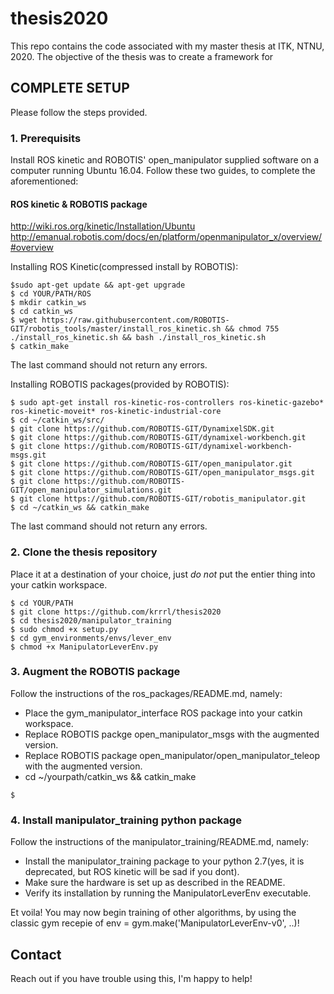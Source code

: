 # thesis2020
This repo contains the code associated with my master thesis at ITK, NTNU, 2020.
The objective of the thesis was to create a framework for 


## COMPLETE SETUP
Please follow the steps provided.

### 1. Prerequisits
Install ROS kinetic and ROBOTIS' open_manipulator supplied software on a computer running Ubuntu 16.04.
Follow these two guides, to complete the aforementioned:

#### ROS kinetic & ROBOTIS package
http://wiki.ros.org/kinetic/Installation/Ubuntu
http://emanual.robotis.com/docs/en/platform/openmanipulator_x/overview/#overview

Installing ROS Kinetic(compressed install by ROBOTIS):
```shell
$sudo apt-get update && apt-get upgrade
$ cd YOUR/PATH/ROS
$ mkdir catkin_ws
$ cd catkin_ws
$ wget https://raw.githubusercontent.com/ROBOTIS-GIT/robotis_tools/master/install_ros_kinetic.sh && chmod 755 ./install_ros_kinetic.sh && bash ./install_ros_kinetic.sh
$ catkin_make
```
The last command should not return any errors.

Installing ROBOTIS packages(provided by ROBOTIS):
```shell
$ sudo apt-get install ros-kinetic-ros-controllers ros-kinetic-gazebo* ros-kinetic-moveit* ros-kinetic-industrial-core
$ cd ~/catkin_ws/src/
$ git clone https://github.com/ROBOTIS-GIT/DynamixelSDK.git
$ git clone https://github.com/ROBOTIS-GIT/dynamixel-workbench.git
$ git clone https://github.com/ROBOTIS-GIT/dynamixel-workbench-msgs.git
$ git clone https://github.com/ROBOTIS-GIT/open_manipulator.git
$ git clone https://github.com/ROBOTIS-GIT/open_manipulator_msgs.git
$ git clone https://github.com/ROBOTIS-GIT/open_manipulator_simulations.git
$ git clone https://github.com/ROBOTIS-GIT/robotis_manipulator.git
$ cd ~/catkin_ws && catkin_make
```
The last command should not return any errors.

### 2. Clone the thesis repository
Place it at a destination of your choice, just _do not_ put the entier thing into your catkin workspace.
```shell
$ cd YOUR/PATH
$ git clone https://github.com/krrrl/thesis2020
$ cd thesis2020/manipulator_training
$ sudo chmod +x setup.py
$ cd gym_environments/envs/lever_env
$ chmod +x ManipulatorLeverEnv.py
```

### 3. Augment the ROBOTIS package
Follow the instructions of the ros_packages/README.md, namely:
- Place the gym_manipulator_interface ROS package into your catkin workspace.
- Replace ROBOTIS packge open_manipulator_msgs with the augmented version.
- Replace ROBOTIS package open_manipulator/open_manipulator_teleop with the augmented version.
- cd ~/yourpath/catkin_ws && catkin_make

```shell
$ 
```

### 4. Install manipulator_training python package
Follow the instructions of the manipulator_training/README.md, namely:
- Install the manipulator_training package to your python 2.7(yes, it is deprecated, but ROS kinetic will be sad if you dont).
- Make sure the hardware is set up as described in the README.
- Verify its installation by running the ManipulatorLeverEnv executable.

Et voila!
You may now begin training of other algorithms, by using the classic gym recepie of env = gym.make('ManipulatorLeverEnv-v0', ..)!

## Contact
Reach out if you have trouble using this, I'm happy to help!
